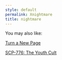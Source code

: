 ```yaml
---
style: default
permalink: Xnightmare
title: nightmare
---
```

You may also like:

[Turn a New Page](http://scp-wiki.net/turn-a-new-page)

[SCP-776: The Youth Cult](http://scp-wiki.net/scp-776)
